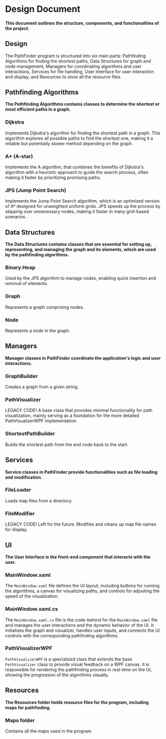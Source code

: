 # Design Document
#### This document outlines the structure, components, and functionalities of the project. 

## **Design**
The PathFinder program is structured into six main parts: Pathfinding Algorithms for finding the shortest paths, Data Structures for graph and node management, Managers for coordinating algorithms and user interactions, Services for file handling, User Interface for user interaction and display, and Resources to store all the resource files.

## **Pathfinding Algorithms**
**The Pathfinding Algorithms contains classes to determine the shortest or most efficient paths in a graph.**

### **Dijkstra**
Implements Dijkstra's algorithm for finding the shortest path in a graph. This algorithm explores all possible paths to find the shortest one, making it a reliable but potentially slower method depending on the graph.

### **A\* (A-star)**
Implements the A algorithm, that combines the benefits of Dijkstra's algorithm with a heuristic approach to guide the search process, often making it faster by prioritizing promising paths.

### **JPS (Jump Point Search)**
Implements the Jump Point Search algorithm, which is an optimized version of A* designed for unweighted uniform grids. JPS speeds up the process by skipping over unnecessary nodes, making it faster in many grid-based scenarios.

## **Data Structures**
**The Data Structures contains classes that are essential for setting up, representing, and managing the graph and its elements, which are used by the pathfinding algorithms.**

### **Binary Heap**
Used by the JPS algorithm to manage nodes, enabling quick insertion and removal of elements.

### **Graph**
Represents a graph comprising nodes.

### **Node**
Represents a node in the graph.

## **Managers**
**Manager classes in PathFinder coordinate the application's logic and user interactions.**

### **GraphBuilder**
Creates a graph from a given string.

### **PathVisualizer**
LEGACY CODE! A base class that provides minimal functionality for path visualization, mainly serving as a foundation for the more detailed PathVisualizerWPF implementation.

### **ShortestPathBuilder**
Builds the shortest path from the end node back to the start.

## **Services**
**Service classes in PathFinder provide functionalities such as file loading and modification.**

### **FileLoader**
Loads map files from a directory.

### **FileModifier**
LEGACY CODE! Left for the future. Modifies and cleans up map file names for display.

## **UI**
**The User Interface is the front-end component that interacts with the user.**

### **MainWindow.xaml**
The `MainWindow.xaml` file defines the UI layout, including buttons for running the algorithms, a canvas for visualizing paths, and controls for adjusting the speed of the visualization.

### **MainWindow.xaml.cs**
The `MainWindow.xaml.cs` file is the code-behind for the `MainWindow.xaml` file and manages the user interactions and the dynamic behavior of the UI. It initializes the graph and visualizer, handles user inputs, and connects the UI controls with the corresponding pathfinding algorithms.

### **PathVisualizerWPF**
`PathVisualizerWPF` is a specialized class that extends the base `PathVisualizer` class to provide visual feedback on a WPF canvas. It is responsible for rendering the pathfinding process in real-time on the UI, showing the progression of the algorithms visually.

## **Resources**
**The Resources folder holds resource files for the program, including maps for pathfinding.**

### **Maps folder**
Contains all the maps used in the program.
